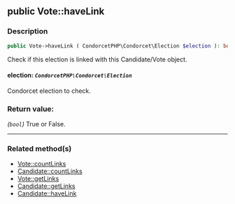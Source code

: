 ## public Vote::haveLink

### Description    

```php
public Vote->haveLink ( CondorcetPHP\Condorcet\Election $election ): bool
```

Check if this election is linked with this Candidate/Vote object.
    

#### **election:** *```CondorcetPHP\Condorcet\Election```*   
Condorcet election to check.    


### Return value:   

*(```bool```)* True or False.


---------------------------------------

### Related method(s)      

* [Vote::countLinks](/Docs/MethodsReferences/Vote%20Class/public%20Vote--countLinks.md)    
* [Candidate::countLinks](/Docs/MethodsReferences/Candidate%20Class/public%20Candidate--countLinks.md)    
* [Vote::getLinks](/Docs/MethodsReferences/Vote%20Class/public%20Vote--getLinks.md)    
* [Candidate::getLinks](/Docs/MethodsReferences/Candidate%20Class/public%20Candidate--getLinks.md)    
* [Candidate::haveLink](/Docs/MethodsReferences/Candidate%20Class/public%20Candidate--haveLink.md)    
